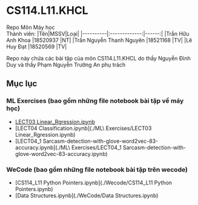 # CS114.L11.KHCL
Repo Môn Máy học <br>
Thành viên:
|Tên|MSSV|Loại|
|----------|:-------------:|------:|
|Trần Hữu Anh Khoa        |18520937 |NT|
|Trần Nguyễn Thanh Nguyên |18521168 |TV|
|Lê Huy Đạt               |18520569 |TV|
<br>

Repo này chứa các bài tập của môn CS114.L11.KHCL do thầy Nguyễn Đình Duy và thầy Phạm Nguyễn Trường An phụ trách

## Mục lục


### ML Exercises (bao gồm những file notebook bài tập về máy học)
- [LECT03 Linear_Rgression.ipynb](ML_Excercises/LECT03_Linear_Rgression.ipynb)
- [LECT04 Classification.ipynb](./ML\ Exercises/LECT03 Linear_Rgression.ipynb)
- [LECT04_1 Sarcasm-detection-with-glove-word2vec-83-accuracy.ipynb](./ML\ Exercises/LECT04_1 Sarcasm-detection-with-glove-word2vec-83-accuracy.ipynb)
### WeCode (bao gồm những file notebook bài tập trên wecode)

- [CS114_L11 Python Pointers.ipynb](./Wecode/CS114_L11 Python Pointers.ipynb)
- [Data Structures.ipynb](./WeCode/Data Structures.ipynb)
